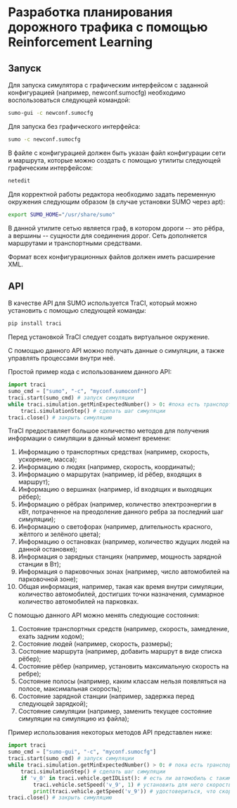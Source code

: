 # Разработка планирования дорожного трафика с помощью Reinforcement Learning

## Запуск

Для запуска симулятора с графическим интерфейсом с заданной конфигурацией (например, newconf.sumocfg) необходимо воспользоваться следующей командой:

```bash
sumo-gui -c newconf.sumocfg
```

Для запуска без графического интерфейса:

```bash
sumo -c newconf.sumocfg
```

В файле с конфигурацией должен быть указан файл конфигурации сети и маршрута, которые можно создать с помощью утилиты следующей графическим интерфейсом:

```bash
netedit
```

Для корректной работы редактора необходимо задать переменную окружения следующим образом (в случае установки SUMO через apt):

```bash
export SUMO_HOME="/usr/share/sumo"
```
В данной утилите сетью является граф, в котором дороги -- это рёбра, а вершины -- сущности для соединения дорог. Сеть дополняется маршрутами и транспортными средствами.

Формат всех конфигурационных файлов должен иметь расширение XML.

## API

В качестве API для SUMO используется TraCI, который можно установить с помощью следующей команды:

```bash
pip install traci
```

Перед установкой TraCI следует создать виртуальное окружение.

С помощью данного API можно получать данные о симуляции, а также управлять процессами внутри неё.

Простой пример кода с использованием данного API:

```python
import traci
sumo_cmd = ["sumo", "-c", "myconf.sumoconf"]
traci.start(sumo_cmd) # запуск симуляции
while traci.simulation.getMinExpectedNumber() > 0: #пока есть транспортные средства на карте
    traci.simulationStep() # сделать шаг симуляции
traci.close() # закрыть симуляцию
```
TraCI предоставляет большое количество методов для получения информации о симуляции в данный момент времени:

1. Информацию о транспортных средствах (например, скорость, ускорение, масса);
2. Информацию о людях (например, скорость, координаты);
3. Информацию о маршрутах (например, id рёбер, входящих в маршрут);
4. Информацию о вершинах (например, id входящих и выходящих рёбер);
5. Информацию о рёбрах (например, количество электроэнергии в кВт, потраченное на преодоление данного ребра за последний шаг симуляции);
6. Информацию о светофорах (например, длительность красного, жёлтого и зелёного цвета);
7. Информацию о остановках (например, количество ждущих людей на данной остановке);
8. Информация о зарядных станциях (например, мощность зарядной станции в Вт);
9. Информация о парковочных зонах (например, число автомобилей на парковочной зоне);
10. Общая информация, например, такая как время внутри симуляции, количество автомобилей, достигших точки назначения, суммарное количество автомобилей на парковках.
    
С помощью данного API можно менять следующие состояния:

1. Состояние транспортных средств (например, скорость, замедление, ехать задним ходом);
2. Состояние людей (например, скорость, размеры);
3. Состояние маршрута (например, добавить маршрут в виде списка рёбер);
4. Состояние рёбер (например, установить максимальную скорость на ребре);
5. Состояние полосы (например, каким классам нельзя появляться на полосе, максимальная скорость);
6. Состояние зарядной станции (например, задержка перед следующей зарядкой);
7. Состояние симуляции (например, заменить текущее состояние симуляции на симуляцию из файла);

Пример использования некоторых методов API представлен ниже:

```python
import traci
sumo_cmd = ["sumo-gui", "-c", "myconf.sumocfg"]
traci.start(sumo_cmd) # запуск симуляции
while traci.simulation.getMinExpectedNumber() > 0: # пока есть транспортные средства на карте
    traci.simulationStep() # сделать шаг симуляции
    if 'v_0' in traci.vehicle.getIDList(): # есть ли автомобиль с таким ID на карте в данный момент
        traci.vehicle.setSpeed('v_9', 1) # установить для него скорость 1 м/c
        print(traci.vehicle.getSpeed('v_9')) # удостовериться, что скорость установлена
traci.close() # закрыть симуляцию
```